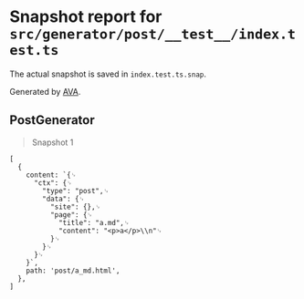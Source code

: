 # Snapshot report for `src/generator/post/__test__/index.test.ts`

The actual snapshot is saved in `index.test.ts.snap`.

Generated by [AVA](https://avajs.dev).

## PostGenerator

> Snapshot 1

    [
      {
        content: `{␊
          "ctx": {␊
            "type": "post",␊
            "data": {␊
              "site": {},␊
              "page": {␊
                "title": "a.md",␊
                "content": "<p>a</p>\\n"␊
              }␊
            }␊
          }␊
        }`,
        path: 'post/a_md.html',
      },
    ]
